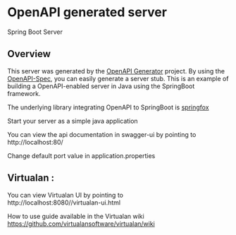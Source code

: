 # OpenAPI generated server

Spring Boot Server 


## Overview  
This server was generated by the [OpenAPI Generator](https://openapi-generator.tech) project.
By using the [OpenAPI-Spec](https://openapis.org), you can easily generate a server stub.
This is an example of building a OpenAPI-enabled server in Java using the SpringBoot framework.

The underlying library integrating OpenAPI to SpringBoot is [springfox](https://github.com/springfox/springfox)

Start your server as a simple java application

You can view the api documentation in swagger-ui by pointing to  
http://localhost:80/

Change default port value in application.properties

## Virtualan :

You can view Virtualan UI by pointing to  
http://localhost:8080//virtualan-ui.html

How to use guide available in the Virtualan wiki  
https://github.com/virtualansoftware/virtualan/wiki
